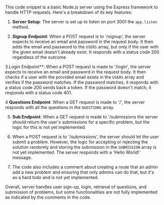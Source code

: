  This code snippet is a basic Node.js server using the Express framework to handle HTTP requests. Here's a breakdown of its key features:

1. **Server Setup**: The server is set up to listen on port 3001 the `app.listen` method.

2. **Signup Endpoint**: When a POST request is to '/signup', the server expects to receive an email and password in the request body. It then adds the email and password to the `USERS` array, but only if the user with the given email doesn't already exist. It responds with a status code 200 regardless of the outcome.

3.Login Endpoint**: When a POST request is made to '/login', the server expects to receive an email and password in the request body. It then checks if a user with the provided email exists in the `USERS` array and verifies if the password matches. If the password matches, it responds with a status code 200 sends back a token. If the password doesn't match, it responds with a status code 401.

4 **Questions Endpoint**: When a GET request is made to '/', the server responds with all the questions in the `QUESTIONS` array.

5. **Sub Endpoint**: When a GET request is made to '/submissions the server should return the user's submissions for a specific problem, but the logic for this is not yet implemented.

6. When a POST request is to '/submissions', the server should let the user submit a problem. However, the logic for accepting or rejecting the solution randomly and storing the submission in the `SUBMISSION` array is not yet implemented. The server responds with a 'Hello World!' message.

7. The code also includes a comment about creating a route that an admin add a new problem and ensuring that only admins can do that, but it's as a hard todo and is not yet implemented.

Overall, server handles user sign-up, login, retrieval of questions, and submission of problems, but some functionalities are not fully implemented as indicated by the comments in the code.  
